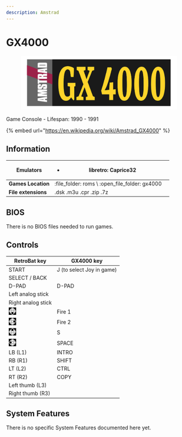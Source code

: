 ```yaml
---
description: Amstrad
---
```


# GX4000

<figure><img src="https://raw.githubusercontent.com/fabricecaruso/es-theme-carbon/5149a33eed46b2af638b06119397d4023b75131f/art/logos/gx4000.svg" alt=""><figcaption></figcaption></figure>

Game Console - Lifespan: 1990 - 1991

{% embed url="https://en.wikipedia.org/wiki/Amstrad_GX4000" %}

## Information

| **Emulators**       | <ul><li>libretro: Caprice32</li></ul>             |   |
| ------------------- | ------------------------------------------------- | - |
| **Games Location**  | :file\_folder: roms \ :open\_file\_folder: gx4000 |   |
| **File extensions** | .dsk .m3u .cpr .zip .7z                           |   |

## BIOS

There is no BIOS files needed to run games.

## Controls

| RetroBat key                                                                        | GX4000 key                |
| ----------------------------------------------------------------------------------- | ------------------------- |
| START                                                                               | J (to select Joy in game) |
| SELECT / BACK                                                                       |                           |
| D-PAD                                                                               | D-PAD                     |
| Left analog stick                                                                   |                           |
| Right analog stick                                                                  |                           |
| ![A](<../../.gitbook/assets/image (1) (2) (1).png>)                                 | Fire 1                    |
| ![B](<../../.gitbook/assets/image (4) (1).png>)                                     | Fire 2                    |
| <img src="../../.gitbook/assets/image (3) (1) (2).png" alt="" data-size="original"> | S                         |
| <img src="../../.gitbook/assets/image (2) (1) (1).png" alt="" data-size="line">     | SPACE                     |
| LB (L1)                                                                             | INTRO                     |
| RB (R1)                                                                             | SHIFT                     |
| LT (L2)                                                                             | CTRL                      |
| RT (R2)                                                                             | COPY                      |
| Left thumb (L3)                                                                     |                           |
| Right thumb (R3)                                                                    |                           |

## System Features

There is no specific System Features documented here yet.
